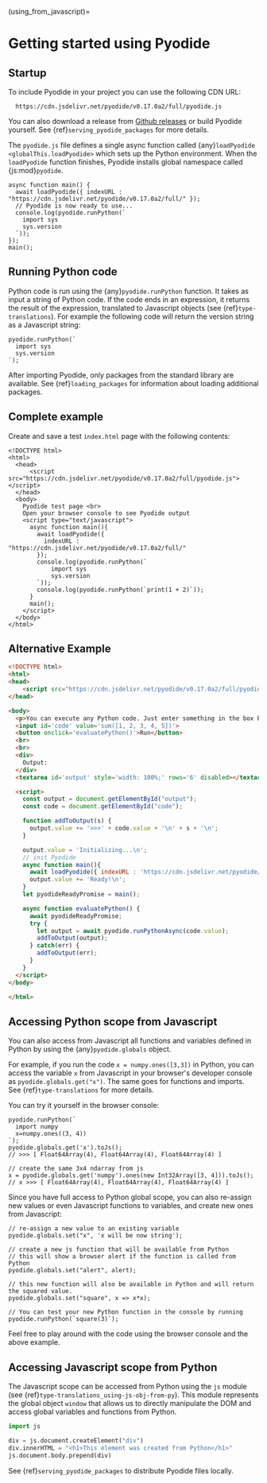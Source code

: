 (using_from_javascript)=

# Getting started using Pyodide

## Startup

To include Pyodide in your project you can use the following CDN URL:
```{eval-rst}
  https://cdn.jsdelivr.net/pyodide/v0.17.0a2/full/pyodide.js
```

You can also download a release from [Github
releases](https://github.com/pyodide/pyodide/releases) or build Pyodide
yourself. See {ref}`serving_pyodide_packages` for more details.

The `pyodide.js` file defines a single async function called
{any}`loadPyodide <globalThis.loadPyodide>` which sets up the Python
environment. When the `loadPyodide` function finishes, Pyodide installs global
namespace called {js:mod}`pyodide`.

```pyodide
async function main() {
  await loadPyodide({ indexURL : "https://cdn.jsdelivr.net/pyodide/v0.17.0a2/full/" });
  // Pyodide is now ready to use...
  console.log(pyodide.runPython(`
    import sys
    sys.version
  `));
});
main();
```

## Running Python code

Python code is run using the {any}`pyodide.runPython` function. It takes as
input a string of Python code. If the code ends in an expression, it returns the
result of the expression, translated to Javascript objects (see
{ref}`type-translations`). For example the following code will return the
version string as a Javascript string:
```pyodide
pyodide.runPython(`
  import sys
  sys.version
`);
```

After importing Pyodide, only packages from the standard library are available.
See {ref}`loading_packages` for information about loading additional packages.

## Complete example

Create and save a test `index.html` page with the following contents:
```html-pyodide
<!DOCTYPE html>
<html>
  <head>
      <script src="https://cdn.jsdelivr.net/pyodide/v0.17.0a2/full/pyodide.js"></script>
  </head>
  <body>
    Pyodide test page <br>
    Open your browser console to see Pyodide output
    <script type="text/javascript">
      async function main(){
        await loadPyodide({
          indexURL : "https://cdn.jsdelivr.net/pyodide/v0.17.0a2/full/"
        });
        console.log(pyodide.runPython(`
            import sys
            sys.version
        `));
        console.log(pyodide.runPython(`print(1 + 2)`));
      }
      main();
    </script>
  </body>
</html>
```


## Alternative Example

```html
<!DOCTYPE html>
<html>
<head>
    <script src="https://cdn.jsdelivr.net/pyodide/v0.17.0a2/full/pyodide.js"></script>
</head>

<body>
  <p>You can execute any Python code. Just enter something in the box below and click the button.</p>
  <input id='code' value='sum([1, 2, 3, 4, 5])'>
  <button onclick='evaluatePython()'>Run</button>
  <br>
  <br>
  <div>
    Output:
  </div>
  <textarea id='output' style='width: 100%;' rows='6' disabled></textarea>

  <script>
    const output = document.getElementById("output");
    const code = document.getElementById("code");

    function addToOutput(s) {
      output.value += '>>>' + code.value + '\n' + s + '\n';
    }

    output.value = 'Initializing...\n';
    // init Pyodide
    async function main(){
      await loadPyodide({ indexURL : 'https://cdn.jsdelivr.net/pyodide/v0.17.0a2/full/' });
      output.value += 'Ready!\n';
    }
    let pyodideReadyPromise = main();

    async function evaluatePython() {
      await pyodideReadyPromise;
      try {
        let output = await pyodide.runPythonAsync(code.value);
        addToOutput(output);
      } catch(err) {
        addToOutput(err);
      }
    }
  </script>
</body>

</html>
```

## Accessing Python scope from Javascript

You can also access from Javascript all functions and variables defined in
Python by using the {any}`pyodide.globals` object.

For example, if you run the code `x = numpy.ones([3,3])` in Python, you can
access the variable ``x`` from Javascript in your browser's developer console
as `pyodide.globals.get("x")`. The same goes
for functions and imports. See {ref}`type-translations` for more details.

You can try it yourself in the browser console:
```pyodide
pyodide.runPython(`
  import numpy
  x=numpy.ones((3, 4))
`);
pyodide.globals.get('x').toJs();
// >>> [ Float64Array(4), Float64Array(4), Float64Array(4) ]

// create the same 3x4 ndarray from js
x = pyodide.globals.get('numpy').ones(new Int32Array([3, 4])).toJs();
// x >>> [ Float64Array(4), Float64Array(4), Float64Array(4) ]
```

Since you have full access to Python global scope, you can also re-assign new
values or even Javascript functions to variables, and create new ones from
Javascript:

```pyodide
// re-assign a new value to an existing variable
pyodide.globals.set("x", 'x will be now string');

// create a new js function that will be available from Python
// this will show a browser alert if the function is called from Python
pyodide.globals.set("alert", alert);

// this new function will also be available in Python and will return the squared value.
pyodide.globals.set("square", x => x*x);

// You can test your new Python function in the console by running
pyodide.runPython(`square(3)`);

```

Feel free to play around with the code using the browser console and the above example.

## Accessing Javascript scope from Python

The Javascript scope can be accessed from Python using the `js` module (see
{ref}`type-translations_using-js-obj-from-py`). This module represents the
global object `window` that allows us to directly manipulate the DOM and access
global variables and functions from Python.

```python
import js

div = js.document.createElement("div")
div.innerHTML = "<h1>This element was created from Python</h1>"
js.document.body.prepend(div)
```

See {ref}`serving_pyodide_packages` to distribute Pyodide files locally.
